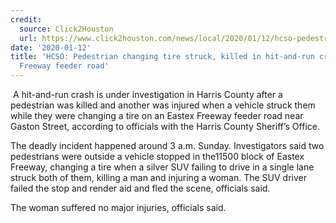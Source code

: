 ```yaml
---
credit:
  source: Click2Houston
  url: https://www.click2houston.com/news/local/2020/01/12/hcso-pedestrian-changing-tire-struck-killed-in-hit-and-run-on-eastex-freeway-feeder-road/
date: '2020-01-12'
title: 'HCSO: Pedestrian changing tire struck, killed in hit-and-run crash on Eastex
  Freeway feeder road'
---
```



 A hit-and-run crash is under investigation in Harris County after a pedestrian was killed and another was injured when a vehicle struck them while they were changing a tire on an Eastex Freeway feeder road near Gaston Street, according to officials with the Harris County Sheriff’s Office.

The deadly incident happened around 3 a.m. Sunday. Investigators said two pedestrians were outside a vehicle stopped in the11500 block of Eastex Freeway, changing a tire when a silver SUV failing to drive in a single lane struck both of them, killing a man and injuring a woman. The SUV driver failed the stop and render aid and fled the scene, officials said.

The woman suffered no major injuries, officials said.